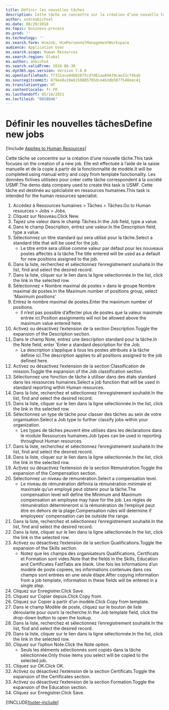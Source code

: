 ```yaml
---
title: Définir les nouvelles tâches
description: Cette tâche se concentre sur la création d’une nouvelle tâche.
author: andreabichsel
ms.date: 08/29/2018
ms.topic: business-process
ms.prod: ''
ms.technology: ''
ms.search.form: HcmJob, HcmPersonnelManagementWorkspace
audience: Application User
ms.search.scope: Human Resources
ms.search.region: Global
ms.author: anbichse
ms.search.validFrom: 2016-06-30
ms.dyn365.ops.version: Version 7.0.0
ms.openlocfilehash: ff331ace04602075cd7d61aa04439cae52cf4bab
ms.sourcegitcommit: 879ee8a10e6158885795dce4b3db5077540eec41
ms.translationtype: HT
ms.contentlocale: fr-FR
ms.lasthandoff: 05/18/2021
ms.locfileid: "6058846"
---
```

# <a name="define-new-jobs"></a><span data-ttu-id="84e5b-103">Définir les nouvelles tâches</span><span class="sxs-lookup"><span data-stu-id="84e5b-103">Define new jobs</span></span>

[!include [Applies to Human Resources](../includes/applies-to-hr.md)]



<span data-ttu-id="84e5b-104">Cette tâche se concentre sur la création d’une nouvelle tâche.</span><span class="sxs-lookup"><span data-stu-id="84e5b-104">This task focuses on the creation of a new job.</span></span> <span data-ttu-id="84e5b-105">Elle est effectuée à l’aide de la saisie manuelle et de la copie à partir de la fonctionnalité de modèle.</span><span class="sxs-lookup"><span data-stu-id="84e5b-105">It will be completed using manual entry and copy from template functionality.</span></span> <span data-ttu-id="84e5b-106">Les données fictives utilisées pour créer cette tâche correspondent à la société USMF.</span><span class="sxs-lookup"><span data-stu-id="84e5b-106">The demo data company used to create this task is USMF.</span></span> <span data-ttu-id="84e5b-107">Cette tâche est destinée au spécialiste en ressources humaines.</span><span class="sxs-lookup"><span data-stu-id="84e5b-107">This task is intended for the human resources specialist.</span></span>

1. <span data-ttu-id="84e5b-108">Accédez à Ressources humaines > Tâches > Tâches.</span><span class="sxs-lookup"><span data-stu-id="84e5b-108">Go to Human resources > Jobs > Jobs.</span></span>
2. <span data-ttu-id="84e5b-109">Cliquez sur Nouveau.</span><span class="sxs-lookup"><span data-stu-id="84e5b-109">Click New.</span></span>
3. <span data-ttu-id="84e5b-110">Tapez une valeur dans le champ Tâches.</span><span class="sxs-lookup"><span data-stu-id="84e5b-110">In the Job field, type a value.</span></span>
4. <span data-ttu-id="84e5b-111">Dans le champ Description, entrez une valeur.</span><span class="sxs-lookup"><span data-stu-id="84e5b-111">In the Description field, type a value.</span></span>
5. <span data-ttu-id="84e5b-112">Sélectionnez un titre standard qui sera utilisé pour la tâche.</span><span class="sxs-lookup"><span data-stu-id="84e5b-112">Select a standard title that will be used for the job.</span></span> 
    * <span data-ttu-id="84e5b-113">Le titre entré sera utilisé comme valeur par défaut pour les nouveaux postes affectés à la tâche.</span><span class="sxs-lookup"><span data-stu-id="84e5b-113">The title entered will be used as a default for new positions assigned to the job.</span></span>  
6. <span data-ttu-id="84e5b-114">Dans la liste, recherchez et sélectionnez l’enregistrement souhaité.</span><span class="sxs-lookup"><span data-stu-id="84e5b-114">In the list, find and select the desired record.</span></span>
7. <span data-ttu-id="84e5b-115">Dans la liste, cliquer sur le lien dans la ligne sélectionnée.</span><span class="sxs-lookup"><span data-stu-id="84e5b-115">In the list, click the link in the selected row.</span></span>
8. <span data-ttu-id="84e5b-116">Sélectionnez « Nombre maximal de postes » dans le groupe Nombre maximal de postes.</span><span class="sxs-lookup"><span data-stu-id="84e5b-116">In the Maximum number of positions group, select 'Maximum positions'</span></span>
9. <span data-ttu-id="84e5b-117">Entrez le nombre maximal de postes.</span><span class="sxs-lookup"><span data-stu-id="84e5b-117">Enter the maximum number of positions.</span></span> 
    * <span data-ttu-id="84e5b-118">Il n’est pas possible d’affecter plus de postes que la valeur maximale entrée ici.</span><span class="sxs-lookup"><span data-stu-id="84e5b-118">Position assignments will not be allowed above the maximum value entered here.</span></span>  
10. <span data-ttu-id="84e5b-119">Activez ou désactivez l’extension de la section Description.</span><span class="sxs-lookup"><span data-stu-id="84e5b-119">Toggle the expansion of the Description section.</span></span>
11. <span data-ttu-id="84e5b-120">Dans le champ Note, entrez une description standard pour la tâche.</span><span class="sxs-lookup"><span data-stu-id="84e5b-120">In the Note field, enter 'Enter a standard description for the Job.</span></span>
    * <span data-ttu-id="84e5b-121">La description s’applique à tous les postes attribués à la tâche définie ici.</span><span class="sxs-lookup"><span data-stu-id="84e5b-121">The description applies to all positions assigned to the job defined here.</span></span>  
12. <span data-ttu-id="84e5b-122">Activez ou désactivez l’extension de la section Classification de mission.</span><span class="sxs-lookup"><span data-stu-id="84e5b-122">Toggle the expansion of the Job classification section.</span></span>
13. <span data-ttu-id="84e5b-123">Sélectionnez une fonction de tâche à utiliser dans des états standard dans les ressources humaines.</span><span class="sxs-lookup"><span data-stu-id="84e5b-123">Select a job function that will be used in standard reporting within Human resources.</span></span>
14. <span data-ttu-id="84e5b-124">Dans la liste, recherchez et sélectionnez l’enregistrement souhaité.</span><span class="sxs-lookup"><span data-stu-id="84e5b-124">In the list, find and select the desired record.</span></span>
15. <span data-ttu-id="84e5b-125">Dans la liste, cliquer sur le lien dans la ligne sélectionnée.</span><span class="sxs-lookup"><span data-stu-id="84e5b-125">In the list, click the link in the selected row.</span></span>
16. <span data-ttu-id="84e5b-126">Sélectionnez un type de tâche pour classer des tâches au sein de votre organisation.</span><span class="sxs-lookup"><span data-stu-id="84e5b-126">Select a Job type to further classify jobs within your organization.</span></span> 
    * <span data-ttu-id="84e5b-127">Les types de tâches peuvent être utilisés dans les déclarations dans le module Ressources humaines.</span><span class="sxs-lookup"><span data-stu-id="84e5b-127">Job types can be used in reporting throughout Human resources.</span></span>  
17. <span data-ttu-id="84e5b-128">Dans la liste, recherchez et sélectionnez l’enregistrement souhaité.</span><span class="sxs-lookup"><span data-stu-id="84e5b-128">In the list, find and select the desired record.</span></span>
18. <span data-ttu-id="84e5b-129">Dans la liste, cliquer sur le lien dans la ligne sélectionnée.</span><span class="sxs-lookup"><span data-stu-id="84e5b-129">In the list, click the link in the selected row.</span></span>
19. <span data-ttu-id="84e5b-130">Activez ou désactivez l’extension de la section Rémunération.</span><span class="sxs-lookup"><span data-stu-id="84e5b-130">Toggle the expansion of the Compensation section.</span></span>
20. <span data-ttu-id="84e5b-131">Sélectionnez un niveau de rémunération.</span><span class="sxs-lookup"><span data-stu-id="84e5b-131">Select a compensation level.</span></span>
    * <span data-ttu-id="84e5b-132">Le niveau de rémunération définira la rémunération minimale et maximale qu’un employé peut obtenir pour la tâche.</span><span class="sxs-lookup"><span data-stu-id="84e5b-132">The compensation level will define the Minimum and Maximum compensation an employee may have for the job.</span></span> <span data-ttu-id="84e5b-133">Les règles de rémunération détermineront si la rémunération de l’employé peut être en dehors de la plage.</span><span class="sxs-lookup"><span data-stu-id="84e5b-133">Compensation rules will determine if employees' compensation can be outside the range.</span></span>  
21. <span data-ttu-id="84e5b-134">Dans la liste, recherchez et sélectionnez l’enregistrement souhaité.</span><span class="sxs-lookup"><span data-stu-id="84e5b-134">In the list, find and select the desired record.</span></span>
22. <span data-ttu-id="84e5b-135">Dans la liste, cliquer sur le lien dans la ligne sélectionnée.</span><span class="sxs-lookup"><span data-stu-id="84e5b-135">In the list, click the link in the selected row.</span></span>
23. <span data-ttu-id="84e5b-136">Activez ou désactivez l’extension de la section Qualifications.</span><span class="sxs-lookup"><span data-stu-id="84e5b-136">Toggle the expansion of the Skills section.</span></span>
    * <span data-ttu-id="84e5b-137">Notez que les champs des organisateurs Qualifications, Certificats et Formation sont vides.</span><span class="sxs-lookup"><span data-stu-id="84e5b-137">Note that the fields in the Skills, Education and Certificates FastTabs are blank.</span></span> <span data-ttu-id="84e5b-138">Une fois les informations d’un modèle de poste copiées, les informations contenues dans ces champs sont entrées en une seule étape.</span><span class="sxs-lookup"><span data-stu-id="84e5b-138">After copying information from a job template, information in these fields will be entered in a single step.</span></span>   
24. <span data-ttu-id="84e5b-139">Cliquez sur Enregistrer.</span><span class="sxs-lookup"><span data-stu-id="84e5b-139">Click Save.</span></span>
25. <span data-ttu-id="84e5b-140">Cliquez sur Copier depuis.</span><span class="sxs-lookup"><span data-stu-id="84e5b-140">Click Copy from.</span></span>
26. <span data-ttu-id="84e5b-141">Cliquez sur Copier à partir d’un modèle.</span><span class="sxs-lookup"><span data-stu-id="84e5b-141">Click Copy from template.</span></span>
27. <span data-ttu-id="84e5b-142">Dans le champ Modèle de poste, cliquez sur le bouton de liste déroulante pour ouvrir la recherche.</span><span class="sxs-lookup"><span data-stu-id="84e5b-142">In the Job template field, click the drop-down button to open the lookup.</span></span>
28. <span data-ttu-id="84e5b-143">Dans la liste, recherchez et sélectionnez l’enregistrement souhaité.</span><span class="sxs-lookup"><span data-stu-id="84e5b-143">In the list, find and select the desired record.</span></span>
29. <span data-ttu-id="84e5b-144">Dans la liste, cliquer sur le lien dans la ligne sélectionnée.</span><span class="sxs-lookup"><span data-stu-id="84e5b-144">In the list, click the link in the selected row.</span></span>
30. <span data-ttu-id="84e5b-145">Cliquez sur l’option Note.</span><span class="sxs-lookup"><span data-stu-id="84e5b-145">Click the Note option.</span></span>
    * <span data-ttu-id="84e5b-146">Seuls les éléments sélectionnés sont copiés dans la tâche sélectionnée.</span><span class="sxs-lookup"><span data-stu-id="84e5b-146">Only those items you select will be copied to the selected job.</span></span>    
31. <span data-ttu-id="84e5b-147">Cliquez sur OK.</span><span class="sxs-lookup"><span data-stu-id="84e5b-147">Click OK.</span></span>
32. <span data-ttu-id="84e5b-148">Activez ou désactivez l’extension de la section Certificats.</span><span class="sxs-lookup"><span data-stu-id="84e5b-148">Toggle the expansion of the Certificates section.</span></span>
33. <span data-ttu-id="84e5b-149">Activez ou désactivez l’extension de la section Formation.</span><span class="sxs-lookup"><span data-stu-id="84e5b-149">Toggle the expansion of the Education section.</span></span>
34. <span data-ttu-id="84e5b-150">Cliquez sur Enregistrer.</span><span class="sxs-lookup"><span data-stu-id="84e5b-150">Click Save.</span></span>



[!INCLUDE[footer-include](../includes/footer-banner.md)]